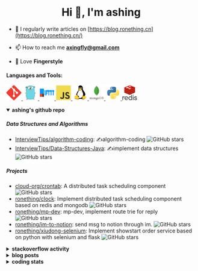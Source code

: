 <h1 align="center">Hi 👋, I'm ashing</h1>

- 📝 I regularly write articles on [https://blog.ronething.cn](https://blog.ronething.cn/)

- 📫 How to reach me **axingfly@gmail.com**

- 🎸 Love **Fingerstyle**

<h4 align="left">Languages and Tools:</h4>
<p align="left"> <a href="https://git-scm.com/" target="_blank" rel="noreferrer"> <img src="./icons/git-scm-icon.svg" alt="git" width="40" height="40"/> </a> <a href="https://golang.org" target="_blank" rel="noreferrer"> <img src="./icons/go-original.svg" alt="go" width="40" height="40"/> </a> <a href="https://ifttt.com/" target="_blank" rel="noreferrer"> <img src="./icons/ifttt-ar21.svg" alt="ifttt" width="40" height="40"/> </a> <a href="https://developer.mozilla.org/en-US/docs/Web/JavaScript" target="_blank" rel="noreferrer"> <img src="./icons/javascript-original.svg" alt="javascript" width="40" height="40"/> </a> <a href="https://www.linux.org/" target="_blank" rel="noreferrer"> <img src="./icons/linux-original.svg" alt="linux" width="40" height="40"/> </a> <a href="https://www.mongodb.com/" target="_blank" rel="noreferrer"> <img src="./icons/mongodb-original-wordmark.svg" alt="mongodb" width="40" height="40"/> </a> <a href="https://www.python.org" target="_blank" rel="noreferrer"> <img src="./icons/python-original.svg" alt="python" width="40" height="40"/> </a> <a href="https://redis.io" target="_blank" rel="noreferrer"> <img src="./icons/redis-original-wordmark.svg" alt="redis" width="40" height="40"/> </a>

<details open>
  <summary><b>ashing's github repo</b></summary>

##### Data Structures and Algorithms

- [InterviewTips/algorithm-coding](https://github.com/InterviewTips/algorithm-coding): ✍️algorithm-coding  ![GitHub stars](https://img.shields.io/github/stars/InterviewTips/algorithm-coding?style=flat-square)
- [InterviewTips/Data-Structures-Java](https://github.com/InterviewTips/Data-Structures-Java): ✍️implement data structures ![GitHub stars](https://img.shields.io/github/stars/InterviewTips/Data-Structures-Java?style=flat-square)

##### Projects

- [cloud-org/crontab](https://github.com/cloud-org/crontab): A distributed task scheduling component ![GitHub stars](https://img.shields.io/github/stars/cloud-org/crontab?style=flat-square)
- [ronething/clock](https://github.com/ronething/clock): Implement distributed task scheduling component based on redis and mongodb ![GitHub stars](https://img.shields.io/github/stars/ronething/clock?style=flat-square)
- [ronething/mp-dev](https://github.com/ronething/mp-dev): mp-dev, implement route trie for reply ![GitHub stars](https://img.shields.io/github/stars/ronething/mp-dev?style=flat-square)
- [ronething/im-to-notion](https://github.com/ronething/im-to-notion): send msg to notion through im. ![GitHub stars](https://img.shields.io/github/stars/ronething/im-to-notion?style=flat-square)
- [ronething/xiudong-selenium](https://github.com/ronething/xiudong-selenium): Implement showstart order service based on python with selenium and flask ![GitHub stars](https://img.shields.io/github/stars/ronething/xiudong-selenium?style=flat-square)

</details>

<details>
  <summary><b>stackoverflow activity</b></summary>
  <br/>

<!-- STACKOVERFLOW:START -->
- [Answer by ashing for Golang Logrus Enable Opentelemetry Trace ID and Span ID in all Application Logs](https://stackoverflow.com/questions/72812236/golang-logrus-enable-opentelemetry-trace-id-and-span-id-in-all-application-logs/72839497#72839497)
- [Answer by ashing for Docker: Go server does not respond](https://stackoverflow.com/questions/72783444/docker-go-server-does-not-respond/72783904#72783904)
- [Answer by ashing for Why does an array field in a Go struct default to null when inserted into mongoDB database?](https://stackoverflow.com/questions/72724175/why-does-an-array-field-in-a-go-struct-default-to-null-when-inserted-into-mongod/72781724#72781724)
- [Answer by ashing for Mongodb how to search by regex OR on many fields?](https://stackoverflow.com/questions/72780053/mongodb-how-to-search-by-regex-or-on-many-fields/72780187#72780187)
- [Answer by ashing for How to create a dictionary out of weird list format?](https://stackoverflow.com/questions/72779914/how-to-create-a-dictionary-out-of-weird-list-format/72779993#72779993)
<!-- STACKOVERFLOW:END -->
</details>

<details>
  <summary><b>blog posts</b></summary>
  <br/>

<!-- BLOG-POST-LIST:START -->
 - [Xiudong-Go Release](https://blog.ronething.cn/20230227-xiudong-go.html) - 2023-02-27T18:22:20Z
 - [GitHub Star Migration](https://blog.ronething.cn/20230223-star-migration.html) - 2023-02-23T20:29:22Z
 - [Build Apache APISIX From Source On M2 Pro](https://blog.ronething.cn/20230212-build-apisix-on-m2-pro.html) - 2023-02-12T15:50:19Z
 - [zhengzaitv-go release](https://blog.ronething.cn/20220629-zhengzaitv-go.html) - 2022-06-29T09:59:23Z
 - [go-zero gin jaeger trace](https://blog.ronething.cn/20220628-go-zero-trace-gin.html) - 2022-06-28T09:59:23Z<!-- BLOG-POST-LIST:END -->

</details>

  
<details>
  <summary><b>coding stats</b></summary>
  <br/>

<!--START_SECTION:waka-->
**🐱 My GitHub Data** 

> 🏆 1,574 Contributions in the Year 2024
 > 
> 📦 776.1 kB Used in GitHub's Storage 
 > 
> 📜 72 Public Repositories 
 > 
**I'm a Night 🦉** 

```text
🌞 Morning    40 commits     ███░░░░░░░░░░░░░░░░░░░░░░   14.81% 
🌆 Daytime    93 commits     ████████░░░░░░░░░░░░░░░░░   34.44% 
🌃 Evening    96 commits     █████████░░░░░░░░░░░░░░░░   35.56% 
🌙 Night      41 commits     ███░░░░░░░░░░░░░░░░░░░░░░   15.19%
```
📅 **I'm Most Productive on Saturday** 

```text
Monday       25 commits     ██░░░░░░░░░░░░░░░░░░░░░░░   9.26% 
Tuesday      24 commits     ██░░░░░░░░░░░░░░░░░░░░░░░   8.89% 
Wednesday    34 commits     ███░░░░░░░░░░░░░░░░░░░░░░   12.59% 
Thursday     39 commits     ███░░░░░░░░░░░░░░░░░░░░░░   14.44% 
Friday       41 commits     ███░░░░░░░░░░░░░░░░░░░░░░   15.19% 
Saturday     63 commits     █████░░░░░░░░░░░░░░░░░░░░   23.33% 
Sunday       44 commits     ████░░░░░░░░░░░░░░░░░░░░░   16.3%
```


📊 **This Week I Spent My Time On** 

```text
⌚︎ Time Zone: Asia/Shanghai

💬 Programming Languages: 
Go                       16 hrs 54 mins      █████████████████░░░░░░░░   68.69% 
YAML                     4 hrs 50 mins       █████░░░░░░░░░░░░░░░░░░░░   19.69% 
HTML                     56 mins             █░░░░░░░░░░░░░░░░░░░░░░░░   3.85% 
Python                   39 mins             ░░░░░░░░░░░░░░░░░░░░░░░░░   2.64% 
Markdown                 25 mins             ░░░░░░░░░░░░░░░░░░░░░░░░░   1.76%

🔥 Editors: 
IntelliJ IDEA            16 hrs 45 mins      █████████████████░░░░░░░░   68.09% 
Cursor                   7 hrs 34 mins       ███████░░░░░░░░░░░░░░░░░░   30.77% 
Neovim                   16 mins             ░░░░░░░░░░░░░░░░░░░░░░░░░   1.14%

💻 Operating System: 
Mac                      24 hrs 36 mins      █████████████████████████   100.0%
```

**I Mostly Code in Go** 

```text
Go                       38 repos            ███████████░░░░░░░░░░░░░░   44.19% 
Python                   15 repos            ████░░░░░░░░░░░░░░░░░░░░░   17.44% 
JavaScript               9 repos             ██░░░░░░░░░░░░░░░░░░░░░░░   10.47% 
HTML                     4 repos             █░░░░░░░░░░░░░░░░░░░░░░░░   4.65% 
Rust                     4 repos             █░░░░░░░░░░░░░░░░░░░░░░░░   4.65%
```



 Last Updated on 27/10/2024 10:09:02 UTC+08:00
<!--END_SECTION:waka-->

</details>
